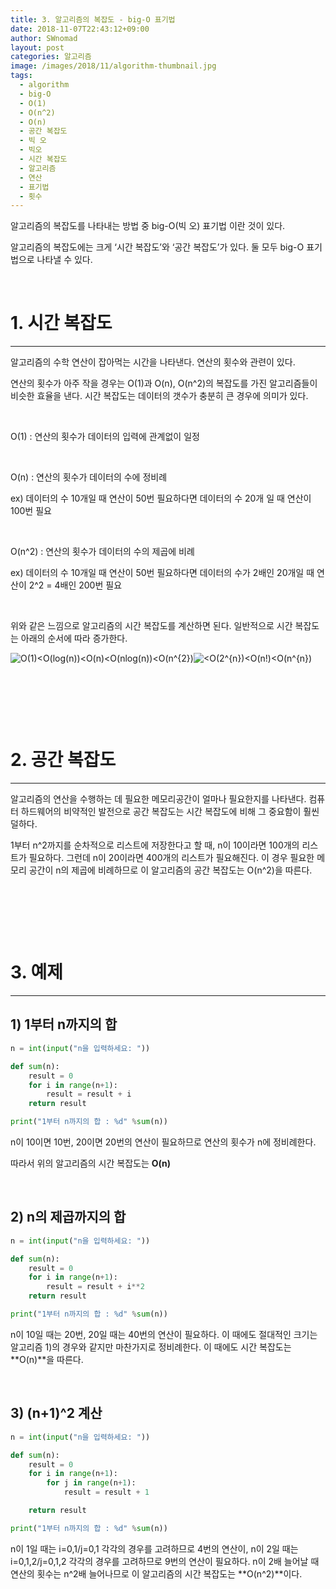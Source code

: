 ```yaml
---
title: 3. 알고리즘의 복잡도 - big-O 표기법
date: 2018-11-07T22:43:12+09:00
author: SWnomad
layout: post
categories: 알고리즘
image: /images/2018/11/algorithm-thumbnail.jpg
tags:
  - algorithm
  - big-O
  - O(1)
  - O(n^2)
  - O(n)
  - 공간 복잡도
  - 빅 오
  - 빅오
  - 시간 복잡도
  - 알고리즘
  - 연산
  - 표기법
  - 횟수
---
```

알고리즘의 복잡도를 나타내는 방법 중 big-O(빅 오) 표기법 이란 것이 있다.

알고리즘의 복잡도에는 크게 &#8216;시간 복잡도&#8217;와 &#8216;공간 복잡도&#8217;가 있다. 둘 모두 big-O 표기법으로 나타낼 수 있다.

&nbsp;

# 1. 시간 복잡도

* * *

알고리즘의 수학 연산이 잡아먹는 시간을 나타낸다. 연산의 횟수와 관련이 있다.

연산의 횟수가 아주 작을 경우는 O(1)과 O(n), O(n^2)의 복잡도를 가진 알고리즘들이 비슷한 효율을 낸다. 시간 복잡도는 데이터의 갯수가 충분히 큰 경우에 의미가 있다.

&nbsp;

O(1) : 연산의 횟수가 데이터의 입력에 관계없이 일정

&nbsp;

O(n) : 연산의 횟수가 데이터의 수에 정비례

ex) 데이터의 수 10개일 때 연산이 50번 필요하다면 데이터의 수 20개 일 때 연산이 100번 필요

&nbsp;

O(n^2) : 연산의 횟수가 데이터의 수의 제곱에 비례

ex) 데이터의 수 10개일 때 연산이 50번 필요하다면 데이터의 수가 2배인 20개일 때 연산이 2^2 = 4배인 200번 필요

&nbsp;

위와 같은 느낌으로 알고리즘의 시간 복잡도를 계산하면 된다. 일반적으로 시간 복잡도는 아래의 순서에 따라 증가한다.

<img class="alignleft" src="https://latex.codecogs.com/gif.latex?O(1)<O(log(n))<O(n)<O(nlog(n))<O(n^{2})" alt="O(1)<O(log(n))<O(n)<O(nlog(n))<O(n^{2})" align="absmiddle" /><img class="alignleft" src="https://latex.codecogs.com/gif.latex?<O(2^{n})<O(n!)<O(n^{n})" alt="<O(2^{n})<O(n!)<O(n^{n})" align="absmiddle" /> 

&nbsp;

&nbsp;

&nbsp;

# 2. 공간 복잡도

* * *

알고리즘의 연산을 수행하는 데 필요한 메모리공간이 얼마나 필요한지를 나타낸다. 컴퓨터 하드웨어의 비약적인 발전으로 공간 복잡도는 시간 복잡도에 비해 그 중요함이 훨씬 덜하다.

1부터 n^2까지를 순차적으로 리스트에 저장한다고 할 때, n이 10이라면 100개의 리스트가 필요하다. 그런데 n이 20이라면 400개의 리스트가 필요해진다. 이 경우 필요한 메모리 공간이 n의 제곱에 비례하므로 이 알고리즘의 공간 복잡도는 O(n^2)을 따른다.

&nbsp;

&nbsp;

&nbsp;

# 3. 예제

* * *

## 1) 1부터 n까지의 합

~~~ python
n = int(input("n을 입력하세요: "))

def sum(n):
    result = 0
    for i in range(n+1):
        result = result + i
    return result

print("1부터 n까지의 합 : %d" %sum(n))
~~~

n이 10이면 10번, 20이면 20번의 연산이 필요하므로 연산의 횟수가 n에 정비례한다.

따라서 위의 알고리즘의 시간 복잡도는 **O(n)**

&nbsp;

## 2) n의 제곱까지의 합

~~~ python
n = int(input("n을 입력하세요: "))

def sum(n):
    result = 0
    for i in range(n+1):
        result = result + i**2
    return result

print("1부터 n까지의 합 : %d" %sum(n))
~~~

n이 10일 때는 20번, 20일 때는 40번의 연산이 필요하다. 이 때에도 절대적인 크기는 알고리즘 1)의 경우와 같지만 마찬가지로 정비례한다. 이 때에도 시간 복잡도는 **O(n)**을 따른다.

&nbsp;

## 3) (n+1)^2 계산

~~~ python
n = int(input("n을 입력하세요: "))

def sum(n):
    result = 0
    for i in range(n+1):
        for j in range(n+1):
            result = result + 1

    return result

print("1부터 n까지의 합 : %d" %sum(n))
~~~

n이 1일 때는 i=0,1/j=0,1 각각의 경우를 고려하므로 4번의 연산이, n이 2일 때는 i=0,1,2/j=0,1,2 각각의 경우를 고려하므로 9번의 연산이 필요하다. n이 2배 늘어날 때 연산의 횟수는 n^2배 늘어나므로 이 알고리즘의 시간 복잡도는 **O(n^2)**이다.